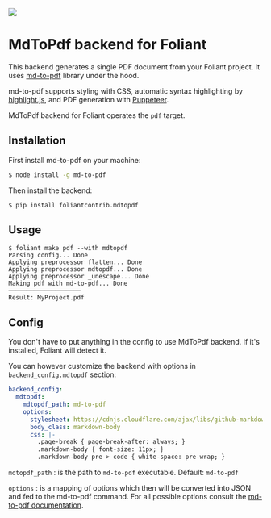 [![](https://img.shields.io/pypi/v/foliantcontrib.mdtopdf.svg)](https://pypi.org/project/foliantcontrib.mdtopdf/)

# MdToPdf backend for Foliant

This backend generates a single PDF document from your Foliant project. It uses [md-to-pdf](https://github.com/simonhaenisch/md-to-pdf) library under the hood.

md-to-pdf supports styling with CSS, automatic syntax highlighting by [highlight.js](https://github.com/highlightjs/highlight.js), and PDF generation with [Puppeteer](https://github.com/GoogleChrome/puppeteer).

MdToPdf backend for Foliant operates the `pdf` target.


## Installation

First install md-to-pdf on your machine:

```bash
$ node install -g md-to-pdf
```

Then install the backend:

```shell
$ pip install foliantcontrib.mdtopdf
```

## Usage

```shell
$ foliant make pdf --with mdtopdf
Parsing config... Done
Applying preprocessor flatten... Done
Applying preprocessor mdtopdf... Done
Applying preprocessor _unescape... Done
Making pdf with md-to-pdf... Done
────────────────────
Result: MyProject.pdf
```

## Config

You don't have to put anything in the config to use MdToPdf backend. If it's installed, Foliant will detect it.

You can however customize the backend with options in `backend_config.mdtopdf` section:

```yaml
backend_config:
  mdtopdf:
    mdtopdf_path: md-to-pdf
    options:
      stylesheet: https://cdnjs.cloudflare.com/ajax/libs/github-markdown-css/2.10.0/github-markdown.min.css
      body_class: markdown-body
      css: |-
        .page-break { page-break-after: always; }
        .markdown-body { font-size: 11px; }
        .markdown-body pre > code { white-space: pre-wrap; }
```

`mdtopdf_path`
:   is the path to `md-to-pdf` executable. Default: `md-to-pdf`

`options`
:   is a mapping of options which then will be converted into JSON and fed to the md-to-pdf command. For all possible options consult the [md-to-pdf documentation](https://github.com/simonhaenisch/md-to-pdf#usage).
